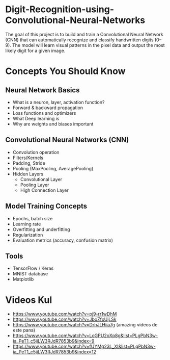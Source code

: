 # Digit-Recognition-using-Convolutional-Neural-Networks
The goal of this project is to build and train a Convolutional Neural Network (CNN) that can automatically recognize and classify handwritten digits (0–9). The model will learn visual patterns in the pixel data and output the most likely digit for a given image.

# Concepts You Should Know

## Neural Network Basics
- What is a neuron, layer, activation function?
- Forward & backward propagation
- Loss functions and optimizers
- What Deep learning is
- Why are weights and biases important

## Convolutional Neural Networks (CNN)
- Convolution operation
- Filters/Kernels
- Padding, Stride
- Pooling (MaxPooling, AveragePooling)
- Hidden Layers
  - Convolutional Layer
  - Pooling Layer
  - High Connection Layer

## Model Training Concepts
- Epochs, batch size
- Learning rate
- Overfitting and underfitting
- Regularization
- Evaluation metrics (accuracy, confusion matrix)
  
## Tools
- TensorFlow / Keras
- MNIST database
- Matplotlib

# Videos Kul
- https://www.youtube.com/watch?v=pj9-rr1wDhM
- https://www.youtube.com/watch?v=JboZfxUjLSk
- https://www.youtube.com/watch?v=DrhJLHiia7g (amazing videos de este pana)
- https://www.youtube.com/watch?v=LoGPU2oXp8g&list=PLgPbN3w-ia_PeT1_c5jiLW3RJdR7853b9&index=9
- https://www.youtube.com/watch?v=fUYMg23L_XI&list=PLgPbN3w-ia_PeT1_c5jiLW3RJdR7853b9&index=12
